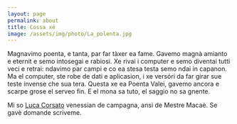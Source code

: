 ```yaml
---
layout: page
permalink: about
title: Cossa xé
image: /assets/img/photo/La_polenta.jpg
---
```


Magnavimo poenta, e tanta, par far tàxer ea fame. Gavemo magnà amianto e eternit e semo intosegai e rabiosi. Xe rivai i computer e semo diventai tutti veci e retrai: ndavimo par campi e co ea stesa testa semo ndai in capanon. Ma el computer, ste robe de dati e aplicasion, i xe versóri da far girar sue teste invense che sua tera. Questa xe ea Poenta Valei, gavemo ancora e scarpe grose el serveo fin. E el mona sa tuto, el saggio no sa gnente.

Mi so [Luca Corsato](https://lucacorsato.com/) venessian de campagna, ansi de Mestre Macaè. Se gavè domande scriveme.
